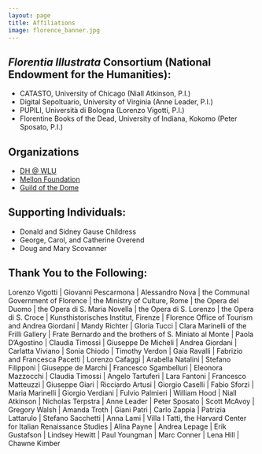 ```yaml
---
layout: page
title: Affiliations
image: florence_banner.jpg
---
```


## <em>Florentia Illustrata</em> Consortium (National Endowment for the Humanities):

* CATASTO, University of Chicago (Niall Atkinson, P.I.)
* Digital Sepoltuario, University of Virginia (Anne Leader, P.I.)
* PUPILI, Università di Bologna (Lorenzo Vigotti, P.I.)
* Florentine Books of the Dead, University of Indiana, Kokomo (Peter Sposato, P.I.)


## Organizations

* [DH @ WLU](https://digitalhumanities.wlu.edu/) 
* [Mellon Foundation](https://mellon.org/)
* [Guild of the Dome](http://www.guildofthedome.com/)

## Supporting Individuals:

* Donald and Sidney Gause Childress
* George, Carol, and Catherine Overend
* Doug and Mary Scovanner


## Thank You to the Following:

Lorenzo Vigotti \| Giovanni Pescarmona \| Alessandro Nova \| the Communal Government of Florence \| the Ministry of Culture, Rome \| the Opera del Duomo \| the Opera di S. Maria Novella \| the Opera di S. Lorenzo \| the Opera di S. Croce \| Kunsthistorisches Institut, Firenze \| Florence Office of Tourism and Andrea Giordani \| Mandy Richter \| Gloria Tucci \| Clara Marinelli of the Frilli Gallery \| Frate Bernardo and the brothers of S. Miniato al Monte \| Paola D’Agostino \| Claudia Timossi \| Giuseppe De Micheli \| Andrea Giordani \| Carlatta Viviano \| Sonia Chiodo \| Timothy Verdon \| Gaia Ravalli \| Fabrizio and Francesca Pacetti \| Lorenzo Cafaggi \| Arabella Natalini \| Stefano Filipponi \| Giuseppe de Marchi \| Francesco Sgambelluri \| Eleonora Mazzocchi \| Claudia Timossi \| Angelo Tartuferi \| Lara Fantoni \| Francesco Matteuzzi \| Giuseppe Giari \| Ricciardo Artusi \| Giorgio Caselli \| Fabio Sforzi \| Maria Marinelli \| Giorgio Verdiani \| Fulvio Palmieri \| William Hood \| Niall Atkinson \| Nicholas Terpstra \| Anne Leader \| Peter Sposato \| Scott McAvoy \| Gregory Walsh \| Amanda Troth \| Giani Patri \| Carlo Zappia \| Patrizia Lattarulo \| Stefano Sacchetti \| Anna Lami \| Villa I Tatti, the Harvard Center for Italian Renaissance Studies \| Alina Payne \| Andrea Lepage \| Erik Gustafson \| Lindsey Hewitt \| Paul Youngman \| Marc Conner \| Lena Hill \| Chawne Kimber 
